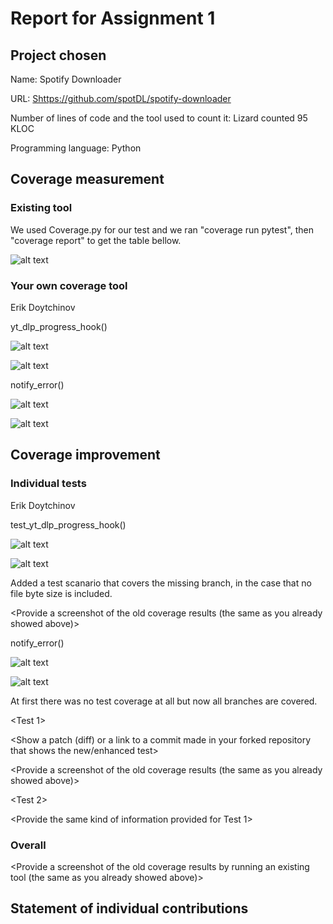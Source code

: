 # Report for Assignment 1

## Project chosen

Name: Spotify Downloader

URL: [Shttps://github.com/spotDL/spotify-downloader](https://github.com/spotDL/spotify-downloader)

Number of lines of code and the tool used to count it: Lizard counted 95 KLOC

Programming language: Python

## Coverage measurement

### Existing tool

We used Coverage.py for our test and we ran "coverage run pytest", then "coverage report" to get the table bellow.

![alt text](image-3.png)

### Your own coverage tool

<The following is supposed to be repeated for each group member>

Erik Doytchinov

yt_dlp_progress_hook()

![alt text](image.png)

![alt text](image-1.png)

notify_error()

![alt text](image-6.png)

![alt text](image-7.png)

## Coverage improvement

### Individual tests

Erik Doytchinov

test_yt_dlp_progress_hook()

![alt text](image-8.png)

![alt text](image-9.png)

Added a test scanario that covers the missing branch, in the case that no file byte size is included.

<Provide a screenshot of the old coverage results (the same as you already showed above)>

<Provide a screenshot of the new coverage results>

<State the coverage improvement with a number and elaborate on why the coverage is improved>

notify_error()

![alt text](image-4.png)

![alt text](image-5.png)

At first there was no test coverage at all but now all branches are covered.

<Group member name>

<Test 1>

<Show a patch (diff) or a link to a commit made in your forked repository that shows the new/enhanced test>

<Provide a screenshot of the old coverage results (the same as you already showed above)>

<Provide a screenshot of the new coverage results>

<State the coverage improvement with a number and elaborate on why the coverage is improved>

<Test 2>

<Provide the same kind of information provided for Test 1>

### Overall

<Provide a screenshot of the old coverage results by running an existing tool (the same as you already showed above)>

<Provide a screenshot of the new coverage results by running the existing tool using all test modifications made by the group>

## Statement of individual contributions

<Write what each group member did>
